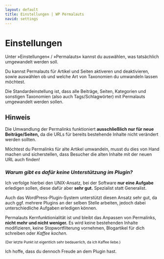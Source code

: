 ```yaml
---
layout: default
title: Einstellungen | WP Permalauts
navid: settings
---
```


# Einstellungen

Unter »Einstellungen« / »Permalauts« kannst du auswählen, was tatsächlich umgewandelt werden soll.

Du kannst Permalauts für Artikel und Seiten aktiveren und deaktivieren, sowie auswählen ob und welche Art von Taxonomien du umwandeln lassen möchtest.

Die Standardeinstellung ist, dass alle Beiträge, Seiten, Kategorien und sonstigen Taxonomien (also auch Tags/Schlagwörter) mit Permalauts umgewandelt werden sollen.

## Hinweis

Die Umwandlung der Permalinks funktioniert **ausschließlich nur für neue Beiträge/Seiten,** da die URLs für bereits bestehende Inhalte nicht verändert werden sollten.

Möchtest du Permalinks für alte Artikel umwandeln, musst du dies von Hand machen und sicherstellen, dass Besucher die alten Inhalte mit der neuen URL auch finden!

### *Warum gibt es dafür keine Unterstützung im Plugin?*

Ich verfolge hierbei den UNIX-Ansatz, bei der Software **nur eine Aufgabe** erledigen sollen, diese dafür aber **sehr gut.** Spezialist statt Generalist.

Auch das WordPress-Plugin-System unterstützt diesen Ansatz sehr gut, da auch ggf. mehrere Plugins an der selben Stelle arbeiten, jedoch dabei unterschiedliche Aufgaben erledigen können.

Permalauts Kernfunktionialität ist und bleibt das Anpassen von Permalinks, **nicht mehr und nicht weniger.** Es wird keine bestehenden Inhalte modifizieren, keine Stopwortfilterung vornehmen, Blogartikel für dich schreiben oder *Kaffee kochen.*

<small>(Der letzte Punkt ist eigentlich sehr bedauerlich, da ich Kaffee liebe.)</small>

Ich hoffe, dass du dennoch Freude an dem Plugin hast.

